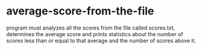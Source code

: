 # average-score-from-the-file
 program must analyzes all the scores from the file called scores.txt, determines the average score and prints statistics about the number of scores less than or equal to that average and the number of scores above it.
